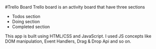 #Trello Board
Trello board is an activity board that have three sections
- Todos section
- Doing section
- Completed section

This app is built using HTML/CSS and JavaScript. I used JS concepts like DOM manipulation, Event Handlers, Drag & Drop Api and so on.